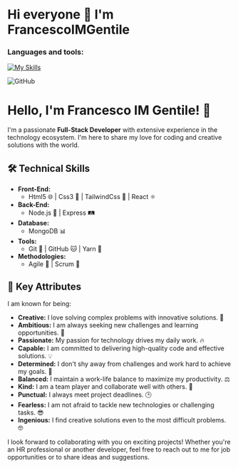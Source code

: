 ### <h1> Hi everyone 👋 I'm FrancescoIMGentile </h1>
### Languages and tools:
[![My Skills](https://skillicons.dev/icons?i=js,html,css,tailwind,react,nodejs,express,mongodb,postman,git)](https://skillicons.dev)


![GitHub](https://github.com/FrancescoIMGentile/FrancescoIMGentile/assets/120559193/048036de-bdf1-4a25-bb28-1d0d322b4bcf)

# Hello, I'm Francesco IM Gentile! 👋

I'm a passionate **Full-Stack Developer** with extensive experience in the technology ecosystem. I'm here to share my love for coding and creative solutions with the world.

## 🛠️ Technical Skills

- **Front-End:** 
  - Html5 🌐 | Css3 🎨 | TailwindCss 🌟 | React ⚛️
- **Back-End:** 
  - Node.js 🚀 | Express 🛤️
- **Database:** 
  - MongoDB 📊
- **Tools:** 
  - Git 📜 | GitHub 🐱 | Yarn 🧶
- **Methodologies:** 
  - Agile 🏁 | Scrum 🔄

## 🚀 Key Attributes

I am known for being:

- **Creative:** I love solving complex problems with innovative solutions. 🎨
- **Ambitious:** I am always seeking new challenges and learning opportunities. 🚀
- **Passionate:** My passion for technology drives my daily work. 🔥
- **Capable:** I am committed to delivering high-quality code and effective solutions. 💡
- **Determined:** I don't shy away from challenges and work hard to achieve my goals. 💪
- **Balanced:** I maintain a work-life balance to maximize my productivity. ⚖️
- **Kind:** I am a team player and collaborate well with others. 🤝
- **Punctual:** I always meet project deadlines. 🕒
- **Fearless:** I am not afraid to tackle new technologies or challenging tasks. 😎
- **Ingenious:** I find creative solutions even to the most difficult problems. 🤓


I look forward to collaborating with you on exciting projects! Whether you're an HR professional or another developer, feel free to reach out to me for job opportunities or to share ideas and suggestions.
